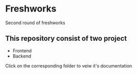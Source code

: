 # Freshworks
Second round of freshworks

<h2>This repository consist of two project</h2>
<ul>
  <li>Frontend</li>
  <li>Backend</li>
</ul>

Click on the corresponding folder to veiw it's documentation
